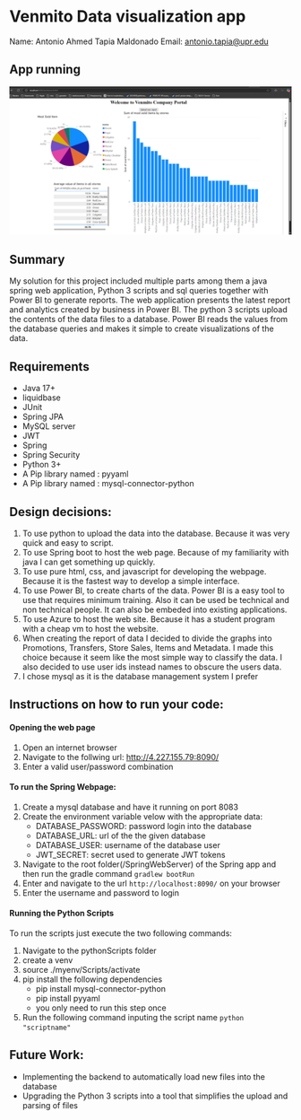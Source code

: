 # Venmito Data visualization app

Name: Antonio Ahmed Tapia Maldonado
Email: antonio.tapia@upr.edu    

## App running
![alt text](dashboard.png "dashboard")

## Summary
My solution for this project included multiple parts among them a java spring web application, Python 3 scripts and sql queries together with Power BI to generate reports. The web application presents the latest report and analytics created by business in Power BI. The python 3 scripts upload the contents of the data files to a database. Power BI reads the values from the database queries and makes it simple to create visualizations of the data.

## Requirements
* Java 17+
* liquidbase
* JUnit
* Spring JPA
* MySQL server
* JWT
* Spring
* Spring Security
* Python 3+
* A Pip library named : pyyaml
* A Pip library named : mysql-connector-python

## Design decisions:
1. To use python to upload the data into the database. Because it was very quick and easy to script.
2. To use Spring boot to host the web page. Because of my familiarity with java I can get something up quickly.
3. To use pure html, css, and javascript for developing the webpage. Because it is the fastest way to develop a simple interface.
4. To use Power BI, to create charts of the data. Power BI is a easy tool to use that requires minimum training. Also it can be used be technical and non technical people. It can also be embeded into existing applications.
5. To use Azure to host the web site. Because it has a student program with a cheap vm to host the website.
6. When creating the report of data I decided to divide the graphs into Promotions, Transfers, Store Sales, Items and Metadata. I made this choice because it seem like the most simple way to classify the data. I also decided to use user ids instead names to obscure the users data.
7. I chose mysql as it is the database management system I prefer

## Instructions on how to run your code:

#### Opening the web page
1. Open an internet browser
2. Navigate to the follwing url: http://4.227.155.79:8090/
3. Enter a valid user/password combination

#### To run the Spring Webpage:
1. Create a mysql database and have it running on port 8083
2. Create the environment variable velow with the appropriate data:
    * DATABASE_PASSWORD: password login into the database
    * DATABASE_URL: url of the the given database
    * DATABASE_USER: username of the database user
    * JWT_SECRET: secret used to generate JWT tokens
3. Navigate to the root folder(/SpringWebServer) of the Spring app and then run the gradle command `gradlew bootRun`
4. Enter and navigate to the url `http://localhost:8090/` on your browser 
5. Enter the username and password to login


#### Running the Python Scripts
To run the scripts just execute the two following commands:

1. Navigate to the pythonScripts folder
2. create a venv 
3. source ./myenv/Scripts/activate
4. pip install the following dependencies
    - pip install mysql-connector-python
    - pip install pyyaml
    - you only need to run this step once  
5. Run the following command inputing the script name `python "scriptname"`

## Future Work:
- Implementing the backend to automatically load new files into the database
- Upgrading the Python 3 scripts into a tool that simplifies the upload and parsing of files